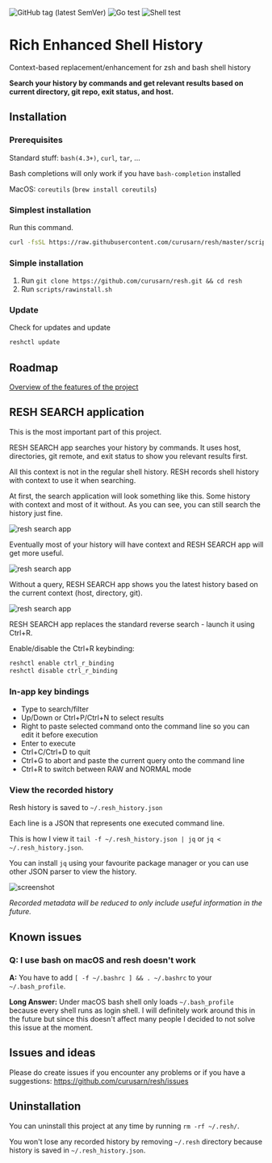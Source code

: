 
![GitHub tag (latest SemVer)](https://img.shields.io/github/v/tag/curusarn/resh?sort=semver)
![Go test](https://github.com/curusarn/resh/actions/workflows/go.yaml/badge.svg)
![Shell test](https://github.com/curusarn/resh/actions/workflows/sh.yaml/badge.svg)

# Rich Enhanced Shell History

Context-based replacement/enhancement for zsh and bash shell history
<!-- Contextual shell history -->
<!-- Contextual bash history -->
<!-- Contextual zsh history -->
<!-- Context-based shell history -->
<!-- Context-based bash history -->
<!-- Context-based zsh history -->
<!-- Better shell history -->
<!-- Better bash history -->
<!-- Better zsh history -->
<!-- PWD Directory -->

**Search your history by commands and get relevant results based on current directory, git repo, exit status, and host.**

## Installation

### Prerequisites

Standard stuff: `bash(4.3+)`, `curl`, `tar`, ...

Bash completions will only work if you have `bash-completion` installed

MacOS: `coreutils` (`brew install coreutils`)

### Simplest installation

Run this command.

```sh
curl -fsSL https://raw.githubusercontent.com/curusarn/resh/master/scripts/rawinstall.sh | bash
```

### Simple installation

1. Run `git clone https://github.com/curusarn/resh.git && cd resh`
2. Run `scripts/rawinstall.sh`

### Update

Check for updates and update

```sh
reshctl update
```

## Roadmap

[Overview of the features of the project](./roadmap.md)

## RESH SEARCH application

This is the most important part of this project.

RESH SEARCH app searches your history by commands. It uses host, directories, git remote, and exit status to show you relevant results first.  

All this context is not in the regular shell history. RESH records shell history with context to use it when searching.

At first, the search application will look something like this. Some history with context and most of it without. As you can see, you can still search the history just fine.

![resh search app](img/screen-resh-cli-v2-7-init.png)

Eventually most of your history will have context and RESH SEARCH app will get more useful.

![resh search app](img/screen-resh-cli-v2-7.png)

Without a query, RESH SEARCH app shows you the latest history based on the current context (host, directory, git).

![resh search app](img/screen-resh-cli-v2-7-no-query.png)

RESH SEARCH app replaces the standard reverse search - launch it using Ctrl+R.

Enable/disable the Ctrl+R keybinding:

```sh
reshctl enable ctrl_r_binding
reshctl disable ctrl_r_binding
```

### In-app key bindings

- Type to search/filter
- Up/Down or Ctrl+P/Ctrl+N to select results
- Right to paste selected command onto the command line so you can edit it before execution
- Enter to execute
- Ctrl+C/Ctrl+D to quit
- Ctrl+G to abort and paste the current query onto the command line
- Ctrl+R to switch between RAW and NORMAL mode

### View the recorded history

Resh history is saved to `~/.resh_history.json`

Each line is a JSON that represents one executed command line.

This is how I view it `tail -f ~/.resh_history.json | jq` or `jq < ~/.resh_history.json`.  

You can install `jq` using your favourite package manager or you can use other JSON parser to view the history.

![screenshot](img/screen.png)

*Recorded metadata will be reduced to only include useful information in the future.*

## Known issues

### Q: I use bash on macOS and resh doesn't work

**A:** You have to add `[ -f ~/.bashrc ] && . ~/.bashrc` to your `~/.bash_profile`.  

**Long Answer:** Under macOS bash shell only loads `~/.bash_profile` because every shell runs as login shell. I will definitely work around this in the future but since this doesn't affect many people I decided to not solve this issue at the moment.

## Issues and ideas

Please do create issues if you encounter any problems or if you have a suggestions: https://github.com/curusarn/resh/issues

## Uninstallation

You can uninstall this project at any time by running `rm -rf ~/.resh/`.

You won't lose any recorded history by removing `~/.resh` directory because history is saved in `~/.resh_history.json`.
